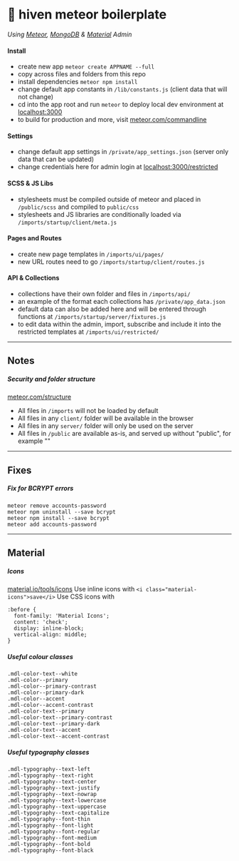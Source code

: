 # 💎 hiven meteor boilerplate
*Using [Meteor](https://www.meteor.com/), [MongoDB](https://www.mongodb.com/) & [Material](https://getmdl.io/) Admin*

#### Install
* create new app `meteor create APPNAME --full`
* copy across files and folders from this repo
* install dependencies `meteor npm install`
* change default app constants in `/lib/constants.js` (client data that will not change)
* cd into the app root and run `meteor` to deploy local dev environment at [localhost:3000](http://localhost:3000/)
* to build for production and more, visit [meteor.com/commandline](https://docs.meteor.com/commandline.html)

#### Settings
* change default app settings in `/private/app_settings.json` (server only data that can be updated)
* change credentials here for admin login at [localhost:3000/restricted](http://localhost:3000/restricted)

#### SCSS & JS Libs
* stylesheets must be compiled outside of meteor and placed in `/public/scss` and compiled to `public/css`
* stylesheets and JS libraries are conditionally loaded via `/imports/startup/client/meta.js`

#### Pages and Routes
* create new page templates in `/imports/ui/pages/`
* new URL routes need to go `/imports/startup/client/routes.js`

#### API & Collections
* collections have their own folder and files in `/imports/api/`
* an example of the format each collections has `/private/app_data.json`
* default data can also be added here and will be entered through functions at `/imports/startup/server/fixtures.js`
* to edit data within the admin, import, subscribe and include it into the restricted templates at `/imports/ui/restricted/`

-------------------

## Notes

##### Security and folder structure
[meteor.com/structure](https://guide.meteor.com/structure.html)

* All files in `/imports` will not be loaded by default
* All files in any `client/` folder will be available in the browser
* All files in any `server/` folder will only be used on the server
* All files in `/public` are available as-is, and served up without "public", for example ""

-------------------

## Fixes

##### Fix for BCRYPT errors
```
meteor remove accounts-password
meteor npm uninstall --save bcrypt
meteor npm install --save bcrypt
meteor add accounts-password
```

-------------------

## Material

##### Icons
[material.io/tools/icons](https://material.io/tools/icons/?style=baseline)
Use inline icons with `<i class="material-icons">save</i>`
Use CSS icons with
```
:before {
  font-family: 'Material Icons';
  content: 'check';
  display: inline-block;
  vertical-align: middle;
}
```

##### Useful colour classes
```
.mdl-color-text--white
.mdl-color--primary
.mdl-color--primary-contrast
.mdl-color--primary-dark
.mdl-color--accent
.mdl-color--accent-contrast
.mdl-color-text--primary
.mdl-color-text--primary-contrast
.mdl-color-text--primary-dark
.mdl-color-text--accent
.mdl-color-text--accent-contrast
```

##### Useful typography classes
```
.mdl-typography--text-left
.mdl-typography--text-right
.mdl-typography--text-center
.mdl-typography--text-justify
.mdl-typography--text-nowrap
.mdl-typography--text-lowercase
.mdl-typography--text-uppercase
.mdl-typography--text-capitalize
.mdl-typography--font-thin
.mdl-typography--font-light
.mdl-typography--font-regular
.mdl-typography--font-medium
.mdl-typography--font-bold
.mdl-typography--font-black
```
